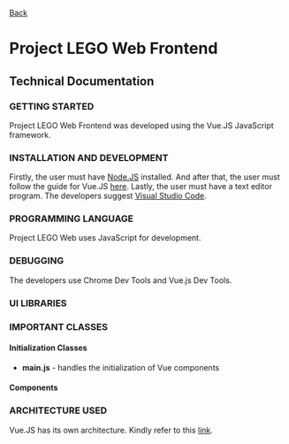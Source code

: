 [Back](README.md)

# Project LEGO Web Frontend

## Technical Documentation
    
### GETTING STARTED

Project LEGO Web Frontend was developed using the Vue.JS JavaScript framework.

### INSTALLATION AND DEVELOPMENT

Firstly, the user must have [Node.JS](https://nodejs.org/en/) installed. And after that, the user must follow the guide for Vue.JS [here](https://vuejs.org/guide/introduction.html#what-is-vue).
Lastly, the user must have a text editor program. The developers suggest [Visual Studio Code](https://code.visualstudio.com/).

### PROGRAMMING LANGUAGE

Project LEGO Web uses JavaScript for development.

### DEBUGGING

The developers use Chrome Dev Tools and Vue.js Dev Tools. 

### UI LIBRARIES

### IMPORTANT CLASSES

#### Initialization Classes
- **main.js** - handles the initialization of Vue components

#### Components


### ARCHITECTURE USED

Vue.JS has its own architecture. Kindly refer to this [link](https://vuex.vuejs.org/guide/structure.html).
